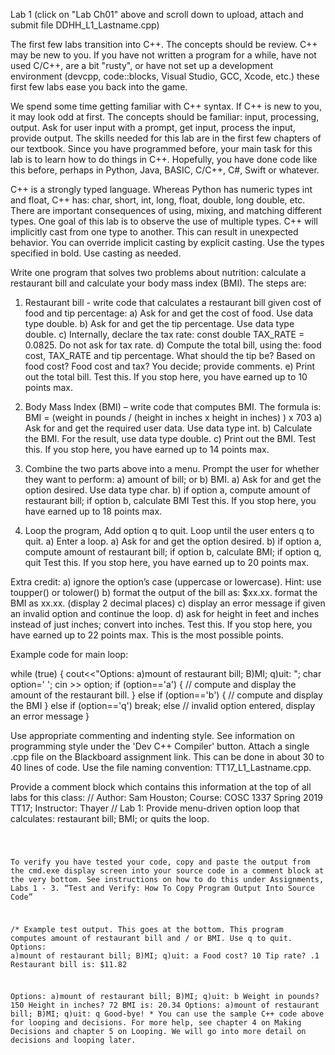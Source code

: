 Lab 1 (click on "Lab Ch01" above and scroll down to upload, attach and submit file DDHH_L1_Lastname.cpp)

The first few labs transition into C++. The concepts should be review. C++ may be new to you. If you have not written a program for a while, have not used C/C++, are a bit "rusty", or have not set up a development environment (devcpp, code::blocks, Visual Studio, GCC, Xcode, etc.) these first few labs ease you back into the game.

We spend some time getting familiar with C++ syntax. If C++ is new to you, it may look odd at first. The concepts should be familiar: input, processing, output. Ask for user input with a prompt, get input, process the input, provide output. The skills needed for this lab are in the first few chapters of our textbook. Since you have programmed before, your main task for this lab is to learn how to do things in C++. Hopefully, you have done code like this before, perhaps in Python, Java, BASIC, C/C++, C#, Swift or whatever.

C++ is a strongly typed language. Whereas Python has numeric types int and float, C++ has: char, short, int, long, float, double, long double, etc. There are important consequences of using, mixing, and matching different types. One goal of this lab is to observe the use of multiple types. C++ will implicitly cast from one type to another. This can result in unexpected behavior. You can override implicit casting by explicit casting. Use the types specified in bold. Use casting as needed.

Write one program that solves two problems about nutrition: calculate a restaurant bill and calculate your body mass index (BMI). The steps are:
1) Restaurant bill - write code that calculates a restaurant bill given cost of food and tip percentage:
            a) Ask for and get the cost of food. Use data type double.
            b) Ask for and get the tip percentage. Use data type double.
            c) Internally, declare the tax rate: const double TAX_RATE = 0.0825. Do not ask for tax rate.
            d) Compute the total bill, using the: food cost, TAX_RATE and tip percentage.
                What should the tip be? Based on food cost? Food cost and tax? You decide; provide comments.
            e) Print out the total bill.
Test this. If you stop here, you have earned up to 10 points max.

2) Body Mass Index (BMI) – write code that computes BMI. The formula is:
     BMI = (weight in pounds / (height in inches x height in inches) ) x 703
            a) Ask for and get the required user data. Use data type int.
            b) Calculate the BMI. For the result, use data type double.
            c) Print out the BMI.
Test this. If you stop here, you have earned up to 14 points max.

3) Combine the two parts above into a menu. Prompt the user for whether they want to perform:
a) amount of bill; or b) BMI.
            a) Ask for and get the option desired. Use data type char.
            b) if option a, compute amount of restaurant bill; if option b, calculate BMI
Test this. If you stop here, you have earned up to 18 points max.

4) Loop the program, Add option q to quit. Loop until the user enters q to quit.
            a) Enter a loop.
            a) Ask for and get the option desired.
            b) if option a, compute amount of restaurant bill; if option b, calculate BMI; if option q, quit
Test this. If you stop here, you have earned up to 20 points max.

Extra credit:
            a) ignore the option’s case (uppercase or lowercase). Hint: use toupper() or tolower()
            b) format the output of the bill as: $xx.xx. format the BMI as xx.xx. (display 2 decimal places)
            c) display an error message if given an invalid option and continue the loop.
            d) ask for height in feet and inches instead of just inches; convert into inches.
Test this. If you stop here, you have earned up to 22 points max. This is the most possible points.

Example code for main loop:

while (true) {
    cout<<"Options: a)mount of restaurant bill; B)MI; q)uit: ";
    char option=' '; 
    cin >> option;
    if (option=='a') {
        // compute and display the amount of the restaurant bill.
    }
    else if (option=='b') {
        // compute and display the BMI
    }
    else if (option=='q')
        break;
    else
        // invalid option entered, display an error message
}

Use appropriate commenting and indenting style. See information on programming style under the 'Dev C++ Compiler' button. Attach a single .cpp file on the Blackboard assignment link. This can be done in about 30 to 40 lines of code. Use the file naming convention: TT17_L1_Lastname.cpp.

Provide a comment block which contains this information at the top of all labs for this class:
// Author: Sam Houston;  Course: COSC 1337 Spring 2019 TT17;  Instructor: Thayer
// Lab 1:  Provide menu-driven option loop that calculates: restaurant bill; BMI; or quits the loop.

<code goes here>

To verify you have tested your code, copy and paste the output from the cmd.exe display screen into your source code in a comment block at the very bottom. See instructions on how to do this under Assignments, Labs 1 - 3. “Test and Verify: How To Copy Program Output Into Source Code”

/*  Example test output. This goes at the bottom.
This program computes amount of restaurant bill and / or BMI. Use q to quit.
Options: a)mount of restaurant bill; B)MI; q)uit: a
  Food cost? 10
  Tip rate? .1
  Restaurant bill is: $11.82

Options: a)mount of restaurant bill; B)MI; q)uit: b
  Weight in pounds? 150
  Height in inches? 72
  BMI is: 20.34
Options: a)mount of restaurant bill; B)MI; q)uit: q
Good-bye!
*
You can use the sample C++ code above for looping and decisions. For more help, see chapter 4 on Making Decisions and chapter 5 on Looping. We will go into more detail on decisions and looping later.
